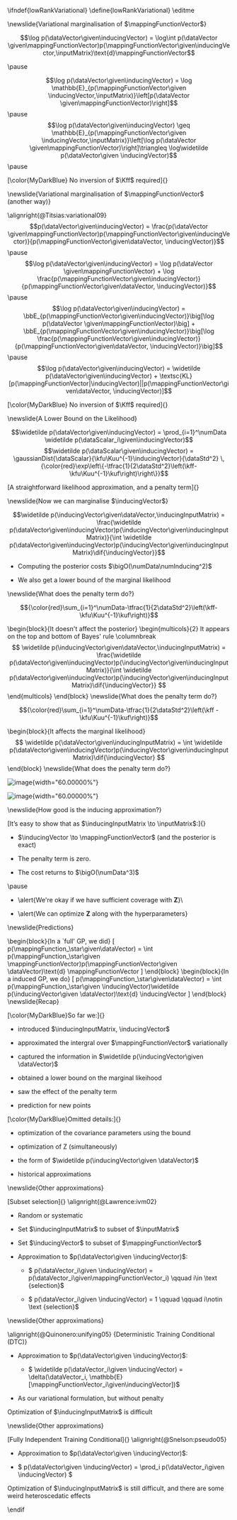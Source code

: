 \ifndef{lowRankVariational}
\define{lowRankVariational}
\editme

\newslide{Variational marginalisation of $\mappingFunctionVector$}

$$\log p(\dataVector\given\inducingVector) = \log\int p(\dataVector \given\mappingFunctionVector)p(\mappingFunctionVector\given\inducingVector,\inputMatrix)\text{d}\mappingFunctionVector$$

\pause

$$\log p(\dataVector\given\inducingVector) = \log \mathbb{E}_{p(\mappingFunctionVector\given \inducingVector,\inputMatrix)}\left[p(\dataVector \given\mappingFunctionVector)\right]$$
\pause
$$\log p(\dataVector\given\inducingVector) \geq  \mathbb{E}_{p(\mappingFunctionVector\given \inducingVector,\inputMatrix)}\left[\log p(\dataVector \given\mappingFunctionVector)\right]\triangleq \log\widetilde p(\dataVector\given \inducingVector)$$
\pause

[\color{MyDarkBlue} No inversion of $\Kff$ required]{}

\newslide{Variational marginalisation of $\mappingFunctionVector$ (another way)}

\alignright{@Titsias:variational09}
$$p(\dataVector\given\inducingVector) = \frac{p(\dataVector \given\mappingFunctionVector)p(\mappingFunctionVector\given\inducingVector)}{p(\mappingFunctionVector\given\dataVector, \inducingVector)}$$
\pause
$$\log p(\dataVector\given\inducingVector) = \log p(\dataVector \given\mappingFunctionVector) + \log \frac{p(\mappingFunctionVector\given\inducingVector)}{p(\mappingFunctionVector\given\dataVector, \inducingVector)}$$
\pause
$$\log p(\dataVector\given\inducingVector) = \bbE_{p(\mappingFunctionVector\given\inducingVector)}\big[\log p(\dataVector \given\mappingFunctionVector)\big] + \bbE_{p(\mappingFunctionVector\given\inducingVector)}\big[\log \frac{p(\mappingFunctionVector\given\inducingVector)}{p(\mappingFunctionVector\given\dataVector, \inducingVector)}\big]$$
\pause
$$\log p(\dataVector\given\inducingVector) = \widetilde p(\dataVector\given\inducingVector) + \textsc{KL}[p(\mappingFunctionVector|\inducingVector)||p(\mappingFunctionVector\given\dataVector, \inducingVector)]$$

[\color{MyDarkBlue} No inversion of $\Kff$ required]{}

\newslide{A Lower Bound on the Likelihood}

$$\widetilde p(\dataVector\given\inducingVector)  = \prod_{i=1}^\numData \widetilde p(\dataScalar_i\given\inducingVector)$$
$$\widetilde p(\dataScalar\given\inducingVector) = \gaussianDist{\dataScalar}{\kfu\Kuu^{-1}\inducingVector}{\dataStd^2} \,{\color{red}\exp\left\{-\tfrac{1}{2\dataStd^2}\left(\kff- \kfu\Kuu^{-1}\kuf\right)\right\}}$$

[A straightforward likelihood approximation, and a penalty term]{}

\newslide{Now we can marginalise $\inducingVector$}

$$\widetilde p(\inducingVector\given\dataVector,\inducingInputMatrix) = \frac{\widetilde p(\dataVector\given\inducingVector)p(\inducingVector\given\inducingInputMatrix)}{\int \widetilde p(\dataVector\given\inducingVector)p(\inducingVector\given\inducingInputMatrix)\dif{\inducingVector}}$$

-   Computing the posterior costs $\bigO(\numData\numInducing^2)$

-   We also get a lower bound of the marginal likelihood

\newslide{What does the penalty term do?}

$${\color{red}\sum_{i=1}^\numData-\tfrac{1}{2\dataStd^2}\left(\kff- \kfu\Kuu^{-1}\kuf\right)}$$

\begin{block}{It doesn't affect the posterior}
    \begin{multicols}{2}
      It appears on the top and bottom of Bayes' rule \columnbreak
      $$
      \widetilde p(\inducingVector\given\dataVector,\inducingInputMatrix) = \frac{\widetilde p(\dataVector\given\inducingVector)p(\inducingVector\given\inducingInputMatrix)}{\int \widetilde p(\dataVector\given\inducingVector)p(\inducingVector\given\inducingInputMatrix)\dif{\inducingVector}}
      $$
    \end{multicols}
  \end{block}
\newslide{What does the penalty term do?}

$${\color{red}\sum_{i=1}^\numData-\tfrac{1}{2\dataStd^2}\left(\kff - \kfu\Kuu^{-1}\kuf\right)}$$

\begin{block}{It affects the marginal likelihood}
    $$
    \widetilde p(\dataVector\given\inducingInputMatrix) = \int \widetilde p(\dataVector\given\inducingVector)p(\inducingVector\given\inducingInputMatrix)\dif{\inducingVector}
    $$
  \end{block}
\newslide{What does the penalty term do?}

![image](../../../gp/tex/diagrams/cov_approx){width="60.00000%"}

![image](../../../gp/tex/diagrams/cov_approx_opt){width="60.00000%"}

\newslide{How good is the inducing approximation?}

[It’s easy to show that as $\inducingInputMatrix \to \inputMatrix$:]{}

-   $\inducingVector \to \mappingFunctionVector$ (and the posterior is
    exact)

-   The penalty term is zero.

-   The cost returns to $\bigO(\numData^3)$

\pause

-   \alert{We're okay if we have sufficient coverage with $\mathbf{Z}$}\

-   \alert{We can optimize $\mathbf{Z}$ along with the hyperparameters}

\newslide{Predictions}

\begin{block}{In a `full' GP, we did}
    \[
    p(\mappingFunction_\star\given\dataVector) = \int p(\mappingFunction_\star\given \mappingFunctionVector)p(\mappingFunctionVector\given \dataVector)\text{d} \mappingFunctionVector
    \]
  \end{block}
\begin{block}{In a induced GP, we do}
    \[
    p(\mappingFunction_\star\given\dataVector) = \int p(\mappingFunction_\star\given \inducingVector)\widetilde p(\inducingVector\given \dataVector)\text{d} \inducingVector
    \]
  \end{block}
\newslide{Recap}

[\color{MyDarkBlue}So far we:]{}

-   introduced $\inducingInputMatrix, \inducingVector$

-   approximated the intergral over $\mappingFunctionVector$
    variationally

-   captured the information in
    $\widetilde p(\inducingVector\given \dataVector)$

-   obtained a lower bound on the marginal likeihood

-   saw the effect of the penalty term

-   prediction for new points

[\color{MyDarkBlue}Omitted details:]{}

-   optimization of the covariance parameters using the bound

-   optimization of Z (simultaneously)

-   the form of $\widetilde p(\inducingVector\given \dataVector)$

-   historical approximations

\newslide{Other approximations}

[Subset selection]{} \alignright{@Lawrence:ivm02}

-   Random or systematic

-   Set $\inducingInputMatrix$ to subset of $\inputMatrix$

-   Set $\inducingVector$ to subset of $\mappingFunctionVector$

-   Approximation to $p(\dataVector\given \inducingVector)$:

    -   $ p(\dataVector_i\given \inducingVector) = p(\dataVector_i\given\mappingFunctionVector_i) \qquad i\in \text {selection}$

    -   $ p(\dataVector_i\given \inducingVector) = 1  \qquad
              \qquad i\notin \text {selection}$

\newslide{Other approximations}

\alignright{@Quinonero:unifying05}
  {Deterministic Training Conditional (DTC)}

-   Approximation to $p(\dataVector\given \inducingVector)$:

    -   $ \widetilde p(\dataVector_i\given \inducingVector) = \delta(\dataVector_i, \mathbb{E}[\mappingFunctionVector_i\given\inducingVector])$

-   As our variational formulation, but without penalty

Optimization of $\inducingInputMatrix$ is difficult

\newslide{Other approximations}

[Fully Independent Training Conditional]{}
\alignright{@Snelson:pseudo05}

-   Approximation to $p(\dataVector\given \inducingVector)$:

-   $   p(\dataVector\given \inducingVector)  = \prod_i p(\dataVector_i\given \inducingVector) $

Optimization of $\inducingInputMatrix$ is still difficult, and there are
some weird heteroscedatic effects

\endif
